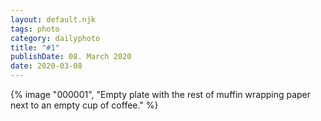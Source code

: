 ```yaml
---
layout: default.njk
tags: photo
category: dailyphoto
title: "#1"
publishDate: 08. March 2020
date: 2020-03-08
---
```


{% image "000001", "Empty plate with the rest of muffin wrapping paper next to an empty cup of coffee." %}
